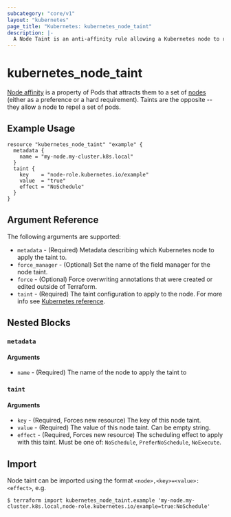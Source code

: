 ```yaml
---
subcategory: "core/v1"
layout: "kubernetes"
page_title: "Kubernetes: kubernetes_node_taint"
description: |-
  A Node Taint is an anti-affinity rule allowing a Kubernetes node to repel a set of pods.
---
```


# kubernetes_node_taint

[Node affinity](https://kubernetes.io/docs/concepts/scheduling-eviction/assign-pod-node/#affinity-and-anti-affinity) is a property of Pods that attracts them to a set of [nodes](https://kubernetes.io/docs/concepts/architecture/nodes/) (either as a preference or a hard requirement). Taints are the opposite -- they allow a node to repel a set of pods.

## Example Usage

```hcl
resource "kubernetes_node_taint" "example" {
  metadata {
    name = "my-node.my-cluster.k8s.local"
  }
  taint {
    key    = "node-role.kubernetes.io/example"
    value  = "true"
    effect = "NoSchedule"
  }
}
```


## Argument Reference

The following arguments are supported:

* `metadata` - (Required) Metadata describing which Kubernetes node to apply the taint to.
* `force_manager` - (Optional) Set the name of the field manager for the node taint.
* `force` - (Optional) Force overwriting annotations that were created or edited outside of Terraform.
* `taint` - (Required) The taint configuration to apply to the node. For more info see [Kubernetes reference](https://kubernetes.io/docs/concepts/scheduling-eviction/taint-and-toleration/).

## Nested Blocks

### `metadata`

#### Arguments

* `name` - (Required) The name of the node to apply the taint to

### `taint`

#### Arguments

* `key` - (Required, Forces new resource) The key of this node taint.
* `value` - (Required) The value of this node taint. Can be empty string.
* `effect` - (Required, Forces new resource) The scheduling effect to apply with this taint.  Must be one of: `NoSchedule`, `PreferNoSchedule`, `NoExecute`.

## Import

Node taint can be imported using the format `<node>,<key>=<value>:<effect>`, e.g.

```
$ terraform import kubernetes_node_taint.example 'my-node.my-cluster.k8s.local,node-role.kubernetes.io/example=true:NoSchedule'
```
